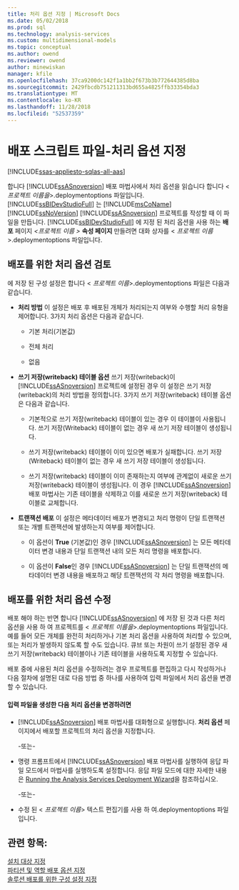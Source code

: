 ```yaml
---
title: 처리 옵션 지정 | Microsoft Docs
ms.date: 05/02/2018
ms.prod: sql
ms.technology: analysis-services
ms.custom: multidimensional-models
ms.topic: conceptual
ms.author: owend
ms.reviewer: owend
author: minewiskan
manager: kfile
ms.openlocfilehash: 37ca9200dc142f1a1bb2f673b3b772644385d8ba
ms.sourcegitcommit: 2429fbcdb751211313bd655a4825ffb33354bda3
ms.translationtype: MT
ms.contentlocale: ko-KR
ms.lasthandoff: 11/28/2018
ms.locfileid: "52537359"
---
```

# <a name="deployment-script-files---specifying-processing-options"></a>배포 스크립트 파일-처리 옵션 지정
[!INCLUDE[ssas-appliesto-sqlas-all-aas](../../includes/ssas-appliesto-sqlas-all-aas.md)]

  합니다 [!INCLUDE[ssASnoversion](../../includes/ssasnoversion-md.md)] 배포 마법사에서 처리 옵션을 읽습니다 합니다 \< *프로젝트 이름을*>.deploymentoptions 파일입니다. [!INCLUDE[ssBIDevStudioFull](../../includes/ssbidevstudiofull-md.md)] 는 [!INCLUDE[msCoName](../../includes/msconame-md.md)] [!INCLUDE[ssNoVersion](../../includes/ssnoversion-md.md)] [!INCLUDE[ssASnoversion](../../includes/ssasnoversion-md.md)] 프로젝트를 작성할 때 이 파일을 만듭니다. [!INCLUDE[ssBIDevStudioFull](../../includes/ssbidevstudiofull-md.md)] 에 지정 된 처리 옵션을 사용 하는 **배포** 페이지  *\<프로젝트 이름 >* **속성 페이지** 만들려면 대화 상자를 \< *프로젝트 이름*>.deploymentoptions 파일입니다.  
  
## <a name="reviewing-the-processing-options-for-deployment"></a>배포를 위한 처리 옵션 검토  
 에 저장 된 구성 설정은 합니다 \< *프로젝트 이름*>.deploymentoptions 파일은 다음과 같습니다.  
  
-   **처리 방법** 이 설정은 배포 후 배포된 개체가 처리되는지 여부와 수행할 처리 유형을 제어합니다. 3가지 처리 옵션은 다음과 같습니다.  
  
    -   기본 처리(기본값)  
  
    -   전체 처리  
  
    -   없음  
  
-   **쓰기 저장(writeback) 테이블 옵션** 쓰기 저장(writeback)이 [!INCLUDE[ssASnoversion](../../includes/ssasnoversion-md.md)] 프로젝트에 설정된 경우 이 설정은 쓰기 저장(writeback)의 처리 방법을 정의합니다. 3가지 쓰기 저장(writeback) 테이블 옵션은 다음과 같습니다.  
  
    -   기본적으로 쓰기 저장(writeback) 테이블이 있는 경우 이 테이블이 사용됩니다. 쓰기 저장(Writeback) 테이블이 없는 경우 새 쓰기 저장 테이블이 생성됩니다.  
  
    -   쓰기 저장(writeback) 테이블이 이미 있으면 배포가 실패합니다. 쓰기 저장(Writeback) 테이블이 없는 경우 새 쓰기 저장 테이블이 생성됩니다.  
  
    -   쓰기 저장(writeback) 테이블이 이미 존재하는지 여부에 관계없이 새로운 쓰기 저장(writeback) 테이블이 생성됩니다. 이 경우 [!INCLUDE[ssASnoversion](../../includes/ssasnoversion-md.md)] 배포 마법사는 기존 테이블을 삭제하고 이를 새로운 쓰기 저장(writeback) 테이블로 교체합니다.  
  
-   **트랜잭션 배포** 이 설정은 메타데이터 배포가 변경되고 처리 명령이 단일 트랜잭션 또는 개별 트랜잭션에 발생하는지 여부를 제어합니다.  
  
    -   이 옵션이 **True** (기본값)인 경우 [!INCLUDE[ssASnoversion](../../includes/ssasnoversion-md.md)] 는 모든 메타데이터 변경 내용과 단일 트랜잭션 내의 모든 처리 명령을 배포합니다.  
  
    -   이 옵션이 **False**인 경우 [!INCLUDE[ssASnoversion](../../includes/ssasnoversion-md.md)] 는 단일 트랜잭션의 메타데이터 변경 내용을 배포하고 해당 트랜잭션의 각 처리 명령을 배포합니다.  
  
## <a name="modifying-the-processing-options-for-deployment"></a>배포를 위한 처리 옵션 수정  
 배포 해야 하는 반면 합니다 [!INCLUDE[ssASnoversion](../../includes/ssasnoversion-md.md)] 에 저장 된 것과 다른 처리 옵션을 사용 하 여 프로젝트를 \< *프로젝트 이름을*>.deploymentoptions 파일입니다. 예를 들어 모든 개체를 완전히 처리하거나 기본 처리 옵션을 사용하여 처리할 수 있으며, 또는 처리가 발생하지 않도록 할 수도 있습니다. 큐브 또는 차원이 쓰기 설정된 경우 새 쓰기 저장(writeback) 테이블이나 기존 테이블을 사용하도록 지정할 수 있습니다.  
  
 배포 중에 사용된 처리 옵션을 수정하려는 경우 프로젝트를 편집하고 다시 작성하거나 다음 절차에 설명된 대로 다음 방법 중 하나를 사용하여 입력 파일에서 처리 옵션을 변경할 수 있습니다.  
  
#### <a name="to-change-processing-options-after-the-input-files-have-been-generated"></a>입력 파일을 생성한 다음 처리 옵션을 변경하려면  
  
-   [!INCLUDE[ssASnoversion](../../includes/ssasnoversion-md.md)] 배포 마법사를 대화형으로 실행합니다. **처리 옵션** 페이지에서 배포할 프로젝트의 처리 옵션을 지정합니다.  
  
     -또는-  
  
-   명령 프롬프트에서 [!INCLUDE[ssASnoversion](../../includes/ssasnoversion-md.md)] 배포 마법사를 실행하여 응답 파일 모드에서 마법사를 실행하도록 설정합니다. 응답 파일 모드에 대한 자세한 내용은 [Running the Analysis Services Deployment Wizard](../../analysis-services/multidimensional-models/running-the-analysis-services-deployment-wizard.md)을 참조하십시오.  
  
     -또는-  
  
-   수정 된 \< *프로젝트 이름*> 텍스트 편집기를 사용 하 여.deploymentoptions 파일입니다.  
  
## <a name="see-also"></a>관련 항목:  
 [설치 대상 지정](../../analysis-services/multidimensional-models/deployment-script-files-specifying-the-installation-target.md)   
 [파티션 및 역할 배포 옵션 지정](../../analysis-services/multidimensional-models/deployment-script-files-partition-and-role-deployment-options.md)   
 [솔루션 배포를 위한 구성 설정 지정](../../analysis-services/multidimensional-models/deployment-script-files-solution-deployment-config-settings.md)  
  
  
